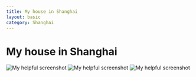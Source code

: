 ```yaml
---
title: My house in Shanghai
layout: basic
category: Shanghai
---
```



My house in Shanghai
====================

![My helpful screenshot](http://res.cloudinary.com/djfwqxjdx/image/upload/v1412526221/house1_qznoxq.jpg)
![My helpful screenshot](http://res.cloudinary.com/djfwqxjdx/image/upload/v1412526316/house2_wrwjka.jpg)
![My helpful screenshot](http://res.cloudinary.com/djfwqxjdx/image/upload/v1412526230/house3_ozcvzr.jpg)

